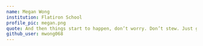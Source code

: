 ```yaml
---
name: Megan Wong
institution: Flatiron School
profile_pic: megan.png
quote: And then things start to happen, don’t worry. Don’t stew. Just go right along. You’ll start happening too. - Dr.Seuss
github_user: mwong068
---
```

